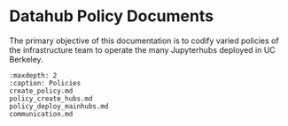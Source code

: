 # Datahub Policy Documents

The primary objective of this documentation is to codify varied policies of the infrastructure team to operate the many Jupyterhubs deployed in UC Berkeley.

```{toctree}
:maxdepth: 2
:caption: Policies
create_policy.md
policy_create_hubs.md
policy_deploy_mainhubs.md
communication.md
```